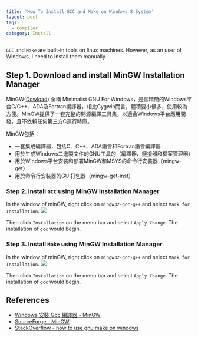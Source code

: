 ```yaml
---
title: 'How To Install GCC and Make on Windows 8 System'
layout: post
tags:
  - Compiler
category: Install
---
```


`GCC` and `Make` are built-in tools on linux machines.   However, as an user of Windows, I need to install them manually.

<!--more-->

## Step 1. Download and install MinGW Installation Manager

MinGW([Dowload](https://sourceforge.net/projects/mingw/)) 全稱 Minimalist GNU For Windows，是個精簡的Windows平台C/C++、ADA及Fortran編譯器，相比Cygwin而言，體積要小很多，使用較為方便。MinGW提供了一套完整的開源編譯工具集，以適合Windows平台應用開發，且不依賴任何第三方C運行時庫。

MinGW包括：
- 一套集成編譯器，包括C、C++、ADA語言和Fortran語言編譯器
- 用於生成Windows二進製文件的GNU工具的（編譯器、鏈接器和檔案管理器）
- 用於Windows平台安裝和部署MinGW和MSYS的命令行安裝器（mingw-get）
- 用於命令行安裝器的GUI打包器（mingw-get-inst）

### Step 2. Install `GCC` using MinGW Installation Manager

In the window of minGW, right click on `mingw32-gcc-g++` and select `Mark for Installation`.
![](https://i.imgur.com/oeL8TYt.png)

Then click `Installation` on the menu bar and select `Apply Change`. The installation of `gcc` would begin.

### Step 3. Install `Make` using MinGW Installation Manager

In the window of minGW, right click on `mingw32-gcc-g++` and select `Mark for Installation`.
![](https://i.imgur.com/zGGiGRe.png)


Then click `Installation` on the menu bar and select `Apply Change`. The installation of `gcc` would begin.

## References

- [Windows 安裝 Gcc 編譯器 - MinGW](http://blog.jex.tw/blog/2013/12/17/windows-install-gcc-compiler-mingw/)
- [SourceForge - MinGW](https://sourceforge.net/projects/mingw/)
- [StackOverflow - how to use gnu make on windows](http://stackoverflow.com/questions/12881854/how-to-use-gnu-make-on-windows)